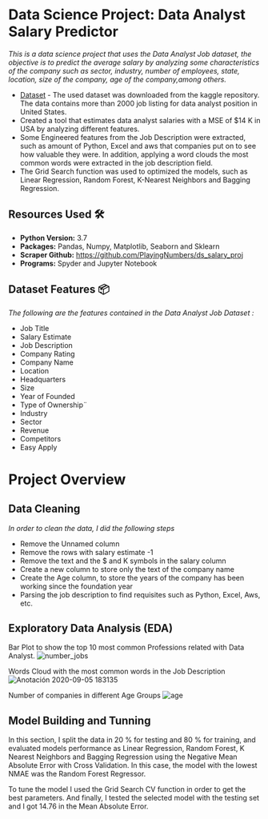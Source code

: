 # Data Science Project: Data Analyst Salary Predictor

_This is a data science project that uses the Data Analyst Job dataset, the objective is to predict the average salary by analyzing some characteristics of the company such as sector, industry, number of employees, state, location, size of the company, age of the company,among others._

* [Dataset](https://www.kaggle.com/andrewmvd/data-analyst-jobs) - The used dataset was downloaded from the kaggle repository. The data contains more than 2000 job listing for data analyst position in United States.
* Created a tool that estimates data analyst salaries with a MSE of $14 K in USA by analyzing different features.
* Some Engineered features from the Job Description were extracted, such as amount of Python, Excel and aws that companies put on to see how valuable they were. In addition, applying a word clouds the most common words were extracted in the job description field.
* The Grid Search function was used to optimized the models, such as Linear Regression, Random Forest, K-Nearest Neighbors and Bagging Regression.

## Resources Used 🛠️
* **Python Version:** 3.7
* **Packages:** Pandas, Numpy, Matplotlib, Seaborn and Sklearn
* **Scraper Github:** https://github.com/PlayingNumbers/ds_salary_proj
* **Programs:** Spyder and Jupyter Notebook

## Dataset Features 📦
_The following are the features contained in the Data Analyst Job Dataset :_

* Job Title
* Salary Estimate
* Job Description
* Company Rating
* Company Name
* Location
* Headquarters
* Size
* Year of Founded
* Type of Ownership¨
* Industry
* Sector
* Revenue
* Competitors
* Easy Apply

# Project Overview

## Data Cleaning
_In order to clean the data, I did the following steps_

* Remove the Unnamed column
* Remove the rows with salary estimate -1
* Remove the text and the $ and K symbols in the salary column
* Create a new column to store only the text of the company name
* Create the Age column, to store the years of the company has been working since the foundation year
* Parsing the job description to find requisites such as Python, Excel, Aws, etc.

## Exploratory Data Analysis (EDA)

Bar Plot to show the top 10 most common Professions related with Data Analyst.
![number_jobs](https://user-images.githubusercontent.com/63115543/92315036-c4e1dc00-efa5-11ea-928d-142842e4302d.jpg)

Words Cloud with the most common words in the Job Description
![Anotación 2020-09-05 183135](https://user-images.githubusercontent.com/63115543/92315045-0bcfd180-efa6-11ea-9a6b-9eeec8a2a6ec.jpg)

Number of companies in different Age Groups
![age](https://user-images.githubusercontent.com/63115543/92315061-48033200-efa6-11ea-81dd-c69dea8abb99.jpg)

## Model Building and Tunning

In this section, I split the data in 20 % for testing and 80 % for training, and evaluated models performance as Linear Regression, Random Forest, K Nearest Neighbors and Bagging Regression using the Negative Mean Absolute Error with Cross Validation. In this case, the model with the lowest NMAE was the Random Forest Regressor.

To tune the model I used the Grid Search CV function in order to get the best parameters. And finally, I tested the selected model with the testing set and I got 14.76 in the Mean Absolute Error.


